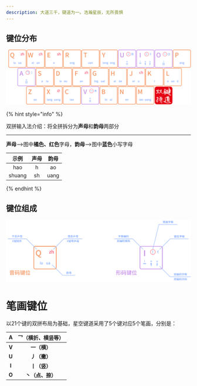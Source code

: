 ```yaml
---
description: 大道三千，键道为一。浩瀚星辰，无所畏惧
---
```




## 键位分布

![](../.gitbook/assets/xkjd-qwerty.png)

{% hint style="info" %}

双拼输入法介绍：将全拼拆分为**声母**和**韵母**两部分

------

**声母**——>图中**橘色、红色**字母，**韵母**——>图中**蓝色**小写字母

|  示例  | 声母 | 韵母 |
| :----: | :--: | :--: |
|  hao   |  h   |  ao  |
| shuang |  sh  | uang |

{% endhint %}

## 键位组成

![xkjd-rules](../.gitbook/assets/xkjd-rules.png)

# 笔画键位

以21个键的双拼布局为基础，星空键道采用了5个键对应5个笔画，分别是：

| **A** | **乛（横折、横竖等）** |
| :---: | :--------------------: |
| **V** |      **一（横）**      |
| **U** |      **丿（撇）**      |
| **I** |      **丨（竖）**      |
| **O** |    **丶（点、捺）**    |

